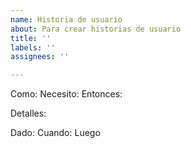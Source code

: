 ```yaml
---
name: Historia de usuario
about: Para crear historias de usuario
title: ''
labels: ''
assignees: ''

---
```


Como:
Necesito:
Entonces:

Detalles:

Dado:
Cuando:
Luego
